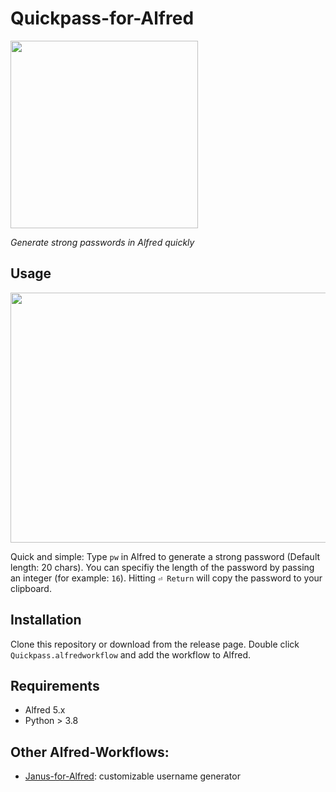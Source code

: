 # Quickpass-for-Alfred

<img src="https://user-images.githubusercontent.com/86777463/182038993-2e1309f2-b193-4e86-bd41-4e24ec74f51b.png" width="300" height="300">

*Generate strong passwords in Alfred quickly*

## Usage
<img src="https://user-images.githubusercontent.com/86777463/182039286-5b1bc09f-6464-48a9-b823-09f08c44c7b9.gif" width="700" height="400">

Quick and simple: Type `pw` in Alfred to generate a strong password (Default length: 20 chars). You can specifiy the length of the password by passing an integer (for example: `16`). Hitting `⏎ Return` will copy the password to your clipboard.

## Installation
Clone this repository or download from the release page. Double click `Quickpass.alfredworkflow` and add the workflow to Alfred. 

## Requirements
- Alfred 5.x
- Python > 3.8

## Other Alfred-Workflows:
- [Janus-for-Alfred](https://github.com/manesspl/janus-for-alfred): customizable username generator
